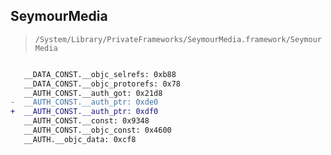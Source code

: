 ## SeymourMedia

> `/System/Library/PrivateFrameworks/SeymourMedia.framework/SeymourMedia`

```diff

   __DATA_CONST.__objc_selrefs: 0xb88
   __DATA_CONST.__objc_protorefs: 0x78
   __AUTH_CONST.__auth_got: 0x21d8
-  __AUTH_CONST.__auth_ptr: 0xde0
+  __AUTH_CONST.__auth_ptr: 0xdf0
   __AUTH_CONST.__const: 0x9348
   __AUTH_CONST.__objc_const: 0x4600
   __AUTH.__objc_data: 0xcf8

```
